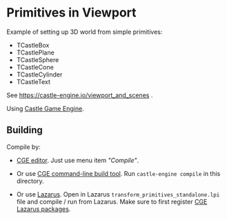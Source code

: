 # Primitives in Viewport

Example of setting up 3D world from simple primitives:

- TCastleBox
- TCastlePlane
- TCastleSphere
- TCastleCone
- TCastleCylinder
- TCastleText

See https://castle-engine.io/viewport_and_scenes .

Using [Castle Game Engine](https://castle-engine.io/).

## Building

Compile by:

- [CGE editor](https://castle-engine.io/manual_editor.php). Just use menu item _"Compile"_.

- Or use [CGE command-line build tool](https://castle-engine.io/build_tool). Run `castle-engine compile` in this directory.

- Or use [Lazarus](https://www.lazarus-ide.org/). Open in Lazarus `transform_primitives_standalone.lpi` file and compile / run from Lazarus. Make sure to first register [CGE Lazarus packages](https://castle-engine.io/lazarus).
